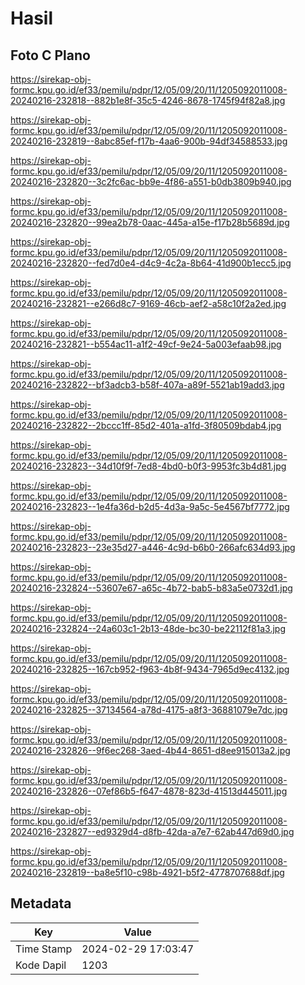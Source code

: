 # Hasil

## Foto C Plano

https://sirekap-obj-formc.kpu.go.id/ef33/pemilu/pdpr/12/05/09/20/11/1205092011008-20240216-232818--882b1e8f-35c5-4246-8678-1745f94f82a8.jpg

https://sirekap-obj-formc.kpu.go.id/ef33/pemilu/pdpr/12/05/09/20/11/1205092011008-20240216-232819--8abc85ef-f17b-4aa6-900b-94df34588533.jpg

https://sirekap-obj-formc.kpu.go.id/ef33/pemilu/pdpr/12/05/09/20/11/1205092011008-20240216-232820--3c2fc6ac-bb9e-4f86-a551-b0db3809b940.jpg

https://sirekap-obj-formc.kpu.go.id/ef33/pemilu/pdpr/12/05/09/20/11/1205092011008-20240216-232820--99ea2b78-0aac-445a-a15e-f17b28b5689d.jpg

https://sirekap-obj-formc.kpu.go.id/ef33/pemilu/pdpr/12/05/09/20/11/1205092011008-20240216-232820--fed7d0e4-d4c9-4c2a-8b64-41d900b1ecc5.jpg

https://sirekap-obj-formc.kpu.go.id/ef33/pemilu/pdpr/12/05/09/20/11/1205092011008-20240216-232821--e266d8c7-9169-46cb-aef2-a58c10f2a2ed.jpg

https://sirekap-obj-formc.kpu.go.id/ef33/pemilu/pdpr/12/05/09/20/11/1205092011008-20240216-232821--b554ac11-a1f2-49cf-9e24-5a003efaab98.jpg

https://sirekap-obj-formc.kpu.go.id/ef33/pemilu/pdpr/12/05/09/20/11/1205092011008-20240216-232822--bf3adcb3-b58f-407a-a89f-5521ab19add3.jpg

https://sirekap-obj-formc.kpu.go.id/ef33/pemilu/pdpr/12/05/09/20/11/1205092011008-20240216-232822--2bccc1ff-85d2-401a-a1fd-3f80509bdab4.jpg

https://sirekap-obj-formc.kpu.go.id/ef33/pemilu/pdpr/12/05/09/20/11/1205092011008-20240216-232823--34d10f9f-7ed8-4bd0-b0f3-9953fc3b4d81.jpg

https://sirekap-obj-formc.kpu.go.id/ef33/pemilu/pdpr/12/05/09/20/11/1205092011008-20240216-232823--1e4fa36d-b2d5-4d3a-9a5c-5e4567bf7772.jpg

https://sirekap-obj-formc.kpu.go.id/ef33/pemilu/pdpr/12/05/09/20/11/1205092011008-20240216-232823--23e35d27-a446-4c9d-b6b0-266afc634d93.jpg

https://sirekap-obj-formc.kpu.go.id/ef33/pemilu/pdpr/12/05/09/20/11/1205092011008-20240216-232824--53607e67-a65c-4b72-bab5-b83a5e0732d1.jpg

https://sirekap-obj-formc.kpu.go.id/ef33/pemilu/pdpr/12/05/09/20/11/1205092011008-20240216-232824--24a603c1-2b13-48de-bc30-be22112f81a3.jpg

https://sirekap-obj-formc.kpu.go.id/ef33/pemilu/pdpr/12/05/09/20/11/1205092011008-20240216-232825--167cb952-f963-4b8f-9434-7965d9ec4132.jpg

https://sirekap-obj-formc.kpu.go.id/ef33/pemilu/pdpr/12/05/09/20/11/1205092011008-20240216-232825--37134564-a78d-4175-a8f3-36881079e7dc.jpg

https://sirekap-obj-formc.kpu.go.id/ef33/pemilu/pdpr/12/05/09/20/11/1205092011008-20240216-232826--9f6ec268-3aed-4b44-8651-d8ee915013a2.jpg

https://sirekap-obj-formc.kpu.go.id/ef33/pemilu/pdpr/12/05/09/20/11/1205092011008-20240216-232826--07ef86b5-f647-4878-823d-41513d445011.jpg

https://sirekap-obj-formc.kpu.go.id/ef33/pemilu/pdpr/12/05/09/20/11/1205092011008-20240216-232827--ed9329d4-d8fb-42da-a7e7-62ab447d69d0.jpg

https://sirekap-obj-formc.kpu.go.id/ef33/pemilu/pdpr/12/05/09/20/11/1205092011008-20240216-232819--ba8e5f10-c98b-4921-b5f2-4778707688df.jpg


## Metadata

| Key        | Value               |
| ---------- | ------------------- |
| Time Stamp | 2024-02-29 17:03:47 |
| Kode Dapil | 1203                |



